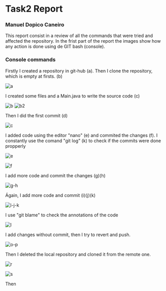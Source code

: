 # Task2 Report 
### Manuel Dopico Caneiro
This report consist in a review of all the commands that were tried and affected the repository. In the frist part of the report the images
show how any action is done using de GIT bash (console).
### Console commands
Firstly I created a repository in git-hub (a). Then I clone the repository, which is empty at firsts. (b)

![a](https://github.com/user-attachments/assets/06e78e54-6b07-48ad-bcb8-71de9d5fd750)

I created some files and a Main.java to write the source code (c)

![b](https://github.com/user-attachments/assets/c2c93a43-6796-44ed-9aca-bad57bc74e42)
![b2](https://github.com/user-attachments/assets/a558a8d1-e498-4822-aa7d-2fa2e003f61e)

Then I did the first commit (d)

![c](https://github.com/user-attachments/assets/d700ad9e-e724-46d6-95cd-572deac5a709)

I added code using the editor "nano" (e) and commited the changes (f). I constantly use the comand "git log" (k) to check if the commits were done propperly

![e](https://github.com/user-attachments/assets/0c4bef1d-1f2b-4730-a859-f6401fe7576d)

![f](https://github.com/user-attachments/assets/acf56e5d-0a6b-4d1a-996d-373424e3344e)

I add more code and commit the changes (g)(h)

![g-h](https://github.com/user-attachments/assets/04ce1939-8905-49fa-be77-c5d551321c73)

Ágain, I add more code and commit (i)(j)(k)

![i-j-k](https://github.com/user-attachments/assets/5ee3cad0-d2bb-4f0f-8874-fda2cd7282c2)

I use "git blame" to check the annotations of the code

![l](https://github.com/user-attachments/assets/59747508-3c72-44ae-99ef-8b639a12cc01)

I add changes without commit, then I try to revert and push.

![o-p](https://github.com/user-attachments/assets/5eca70ae-2b89-4102-b6aa-8b4fa7870cf4)

Then I deleted the local repository and cloned it from the remote one.

![r](https://github.com/user-attachments/assets/d77a08b7-21a4-4174-9de7-a2f324a10347)

![s](https://github.com/user-attachments/assets/f7901334-9616-4e30-a231-eccfd976876c)

Then 


